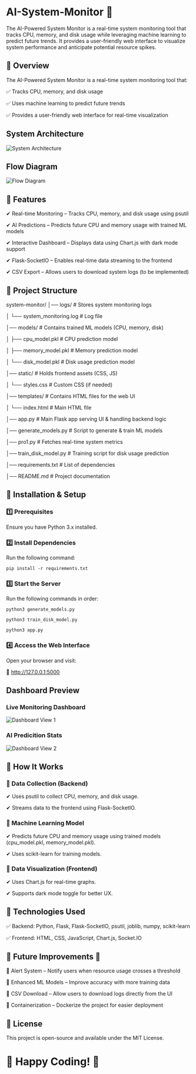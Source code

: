 # AI-System-Monitor 🚀

The AI-Powered System Monitor is a real-time system monitoring tool that tracks CPU, memory, and disk usage while leveraging machine learning to predict future trends. It provides a user-friendly web interface to visualize system performance and anticipate potential resource spikes.

## 📌 Overview

The AI-Powered System Monitor is a real-time system monitoring tool that:

✅ Tracks CPU, memory, and disk usage

✅ Uses machine learning to predict future trends

✅ Provides a user-friendly web interface for real-time visualization


## System Architecture
![System Architecture](images/system_architecture.png)

## Flow Diagram
![Flow Diagram](images/flow_diagram.png)



## 📌 Features

✔ Real-time Monitoring – Tracks CPU, memory, and disk usage using psutil

✔ AI Predictions – Predicts future CPU and memory usage with trained ML models

✔ Interactive Dashboard – Displays data using Chart.js with dark mode support

✔ Flask-SocketIO – Enables real-time data streaming to the frontend

✔ CSV Export – Allows users to download system logs (to be implemented)




## 📌 Project Structure

system-monitor/
│── logs/                     # Stores system monitoring logs

│   └── system_monitoring.log # Log file

│── models/                   # Contains trained ML models (CPU, memory, disk)

│   ├── cpu_model.pkl         # CPU prediction model

│   ├── memory_model.pkl      # Memory prediction model

│   └── disk_model.pkl        # Disk usage prediction model

│── static/                   # Holds frontend assets (CSS, JS)

│   └── styles.css            # Custom CSS (if needed)

│── templates/                # Contains HTML files for the web UI

│   └── index.html            # Main HTML file

│── app.py                    # Main Flask app serving UI & handling backend logic

│── generate_models.py        # Script to generate & train ML models

│── pro1.py                   # Fetches real-time system metrics

│── train_disk_model.py       # Training script for disk usage prediction

│── requirements.txt          # List of dependencies

│── README.md                 # Project documentation



## 📌 Installation & Setup

### 1️⃣ Prerequisites

Ensure you have Python 3.x installed.

### 2️⃣ Install Dependencies

Run the following command:

    pip install -r requirements.txt

### 3️⃣ Start the Server

Run the following commands in order:

    python3 generate_models.py

    python3 train_disk_model.py

    python3 app.py

### 4️⃣ Access the Web Interface

Open your browser and visit:

🔗 http://127.0.0.1:5000


## Dashboard Preview

### **Live Monitoring Dashboard**
![Dashboard View 1](images/dashboard_1.png)

### **AI Predicition Stats**
![Dashboard View 2](images/dashboard_2.png)



## 📌 How It Works

### 🔹 Data Collection (Backend)

✔ Uses psutil to collect CPU, memory, and disk usage.

✔ Streams data to the frontend using Flask-SocketIO.


### 🔹 Machine Learning Model

✔ Predicts future CPU and memory usage using trained models (cpu_model.pkl, memory_model.pkl).

✔ Uses scikit-learn for training models.


### 🔹 Data Visualization (Frontend)

✔ Uses Chart.js for real-time graphs.

✔ Supports dark mode toggle for better UX.




## 📌 Technologies Used

✅ Backend: Python, Flask, Flask-SocketIO, psutil, joblib, numpy, scikit-learn

✅ Frontend: HTML, CSS, JavaScript, Chart.js, Socket.IO




## 📌 Future Improvements 🚀

🔹 Alert System – Notify users when resource usage crosses a threshold

🔹 Enhanced ML Models – Improve accuracy with more training data

🔹 CSV Download – Allow users to download logs directly from the UI

🔹 Containerization – Dockerize the project for easier deployment

## 📌 License
This project is open-source and available under the MIT License.

# 🎯 Happy Coding! 🚀
